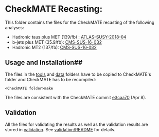 # CheckMATE Recasting:

This folder contains the files for the CheckMATE recasting of the following analyses:

 * Hadronic taus plus MET (139/fb) : [ATLAS-SUSY-2018-04](https://atlas.web.cern.ch/Atlas/GROUPS/PHYSICS/PAPERS/SUSY-2018-04/)
 * b-jets plus MET (35.9/fb): [CMS-SUS-16-032](http://cms-results.web.cern.ch/cms-results/public-results/publications/SUS-16-032/index.html)
 * Hadronic MT2 (137/fb): [CMS-SUS-16-032](http://cms-results.web.cern.ch/cms-results/public-results/publications/SUS-19-005/index.html)


## Usage and Installation##

The files in the [tools](./tools) and [data](./data) folders have to be copied to CheckMATE's folder
and CheckMATE has to be recompiled:

```
<CheckMATE folder>make
```

The files are consistent with the CheckMATE commit [e3caa70](https://github.com/CheckMATE2/checkmate2/commit/e3caa7051b741c85213ab879be33741a5c06ea2e) (Apr 8).



## Validation ##

All the files for validating the results as well as the validation results are stored in [validation](./validation).
See [validation/README](./validation/README.md) for details.

